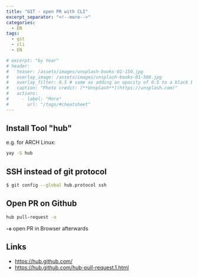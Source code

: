 ```yaml
---
title: "GIT - open PR with CLI"
excerpt_separator: "<!--more-->"
categories:
  - EN
tags:
  - git
  - cli
  - EN

# excerpt: "by Year"
# header:
#   teaser: /assets/images/unsplash-books-01-150.jpg
#   overlay_image: /assets/images/unsplash-books-01-500.jpg
#   overlay_filter: 0.5 # same as adding an opacity of 0.5 to a black background
#   caption: "Photo credit: [**Unsplash**](https://unsplash.com)"
#   actions:
#     - label: "More"
#       url: "/tags/#cheatsheet"
---
```

## Install Tool "hub"
e.g. for ARCH Linux:
```bash
yay -S hub
```

## SSH instead of git protocol 
```bash
$ git config --global hub.protocol ssh
```

## Open PR on Github
```bash
hub pull-request -o
```
**`-o`**  open PR in Browser afterwards



## Links

* https://hub.github.com/
* https://hub.github.com/hub-pull-request.1.html

